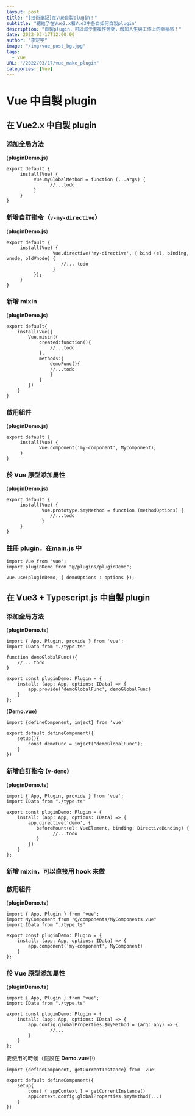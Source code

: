 ```yaml
---
layout: post
title: "[技術筆記]在Vue自製plugin！"
subtitle: "總結了在Vue2.x和Vue3中各自如何自製plugin"
description: "自製plugin，可以減少重複性勞動，增加人生與工作上的幸福感！"
date: 2022-03-17T12:00:00
author: "李定宇"
image: "/img/vue_post_bg.jpg"
tags:
  - Vue
URL: "/2022/03/17/vue_make_plugin"
categories: [Vue]
---
```


# Vue 中自製 plugin

## 在 Vue2.x 中自製 plugin

### 添加全局方法

(**pluginDemo.js**)

```
export default {
	 install(Vue) {
	 	  Vue.myGlobalMethod = function (...args) {
	 	  		//...todo
	 	  }
	 }
}
```

### 新增自訂指令（`v-my-directive`）

(**pluginDemo.js**)

```
export default {
	 install(Vue) {
			 	 Vue.directive('my-directive', { bind (el, binding, vnode, oldVnode) {
			 	 	//... todo
			 	 }
		  });
	 }
}
```

### 新增 mixin

(**pluginDemo.js**)

```
export default{
	install(Vue){
		Vue.misin({
			created:function(){
				//...todo
			},
			methods:{
				demoFunc(){
				//...todo
				}
			}
		})
	}
}
```

### 啟用組件

(**pluginDemo.js**)

```
export default {
	 install(Vue) {
	 		Vue.component('my-component', MyComponent);
	 }
}
```

### 於 Vue 原型添加屬性

(**pluginDemo.js**)

```
export default {
	 install(Vue) {
	 		 Vue.prototype.$myMethod = function (methodOptions) {
	 		 	//...todo
	 		 }
   	 }
}
```

### 註冊 plugin，在**main.js** 中

```
import Vue from "vue";
import pluginDemo from "@/plugins/pluginDemo";

Vue.use(pluginDemo, { demoOptions : options });
```

## 在 Vue3 + Typescript.js 中自製 plugin

### 添加全局方法

(**pluginDemo.ts**)

```
import { App, Plugin, provide } from 'vue';
import IData from "./type.ts'

function demoGlobalFunc(){
	//... todo
}

export const pluginDemo: Plugin = {
    install: (app: App, options: IData) => {
    	app.provide('demoGlobalFunc', demoGlobalFunc)
    }
};
```

(**Demo.vue**)

```
import {defineComponent, inject} from 'vue'

export default defineComponent({
	setup(){
		const demoFunc = inject("demoGlobalFunc");
	}
})
```

### 新增自訂指令 (`v-demo`)

(**pluginDemo.ts**)

```
import { App, Plugin, provide } from 'vue';
import IData from "./type.ts'

export const pluginDemo: Plugin = {
    install: (app: App, options: IData) => {
    	app.directive('demo', {
    	   beforeMount(el: VueElement, binding: DirectiveBinding) {
    	   		 //...todo
    	   }
       	})
    }
};
```

### 新增 mixin，可以直接用 hook 來做

### 啟用組件

(**pluginDemo.ts**)

```
import { App, Plugin } from 'vue';
import MyComponent from '@/components/MyComponents.vue"
import IData from "./type.ts'

export const pluginDemo: Plugin = {
    install: (app: App, options: IData) => {
    	app.component('my-component', MyComponent)
    }
};
```

### 於 Vue 原型添加屬性

(**pluginDemo.ts**)

```
import { App, Plugin } from 'vue';
import IData from "./type.ts'

export const pluginDemo: Plugin = {
    install: (app: App, options: IData) => {
        app.config.globalProperties.$myMethod = (arg: any) => {
        		//...
        }
    }
};
```

要使用的時候（假設在 **Demo.vue**中）

```
import {defineComponent, getCurrentInstance} from 'vue'

export default defineComponent({
	setup{
		const { appContext } = getCurrentInstance()
		appContext.config.globalProperties.$myMethod(...)
	}
})
```
